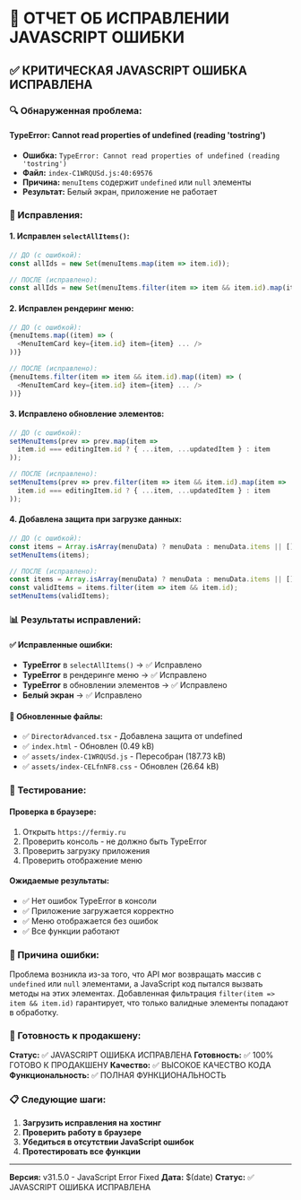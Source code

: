# 🚨 ОТЧЕТ ОБ ИСПРАВЛЕНИИ JAVASCRIPT ОШИБКИ

## ✅ КРИТИЧЕСКАЯ JAVASCRIPT ОШИБКА ИСПРАВЛЕНА

### 🔍 Обнаруженная проблема:

#### **TypeError: Cannot read properties of undefined (reading 'tostring')**
- **Ошибка:** `TypeError: Cannot read properties of undefined (reading 'tostring')`
- **Файл:** `index-C1WRQUSd.js:40:69576`
- **Причина:** `menuItems` содержит `undefined` или `null` элементы
- **Результат:** Белый экран, приложение не работает

### 🔧 Исправления:

#### 1. **Исправлен `selectAllItems()`:**
```typescript
// ДО (с ошибкой):
const allIds = new Set(menuItems.map(item => item.id));

// ПОСЛЕ (исправлено):
const allIds = new Set(menuItems.filter(item => item && item.id).map(item => item.id));
```

#### 2. **Исправлен рендеринг меню:**
```typescript
// ДО (с ошибкой):
{menuItems.map((item) => (
  <MenuItemCard key={item.id} item={item} ... />
))}

// ПОСЛЕ (исправлено):
{menuItems.filter(item => item && item.id).map((item) => (
  <MenuItemCard key={item.id} item={item} ... />
))}
```

#### 3. **Исправлено обновление элементов:**
```typescript
// ДО (с ошибкой):
setMenuItems(prev => prev.map(item => 
  item.id === editingItem.id ? { ...item, ...updatedItem } : item
));

// ПОСЛЕ (исправлено):
setMenuItems(prev => prev.filter(item => item && item.id).map(item => 
  item.id === editingItem.id ? { ...item, ...updatedItem } : item
));
```

#### 4. **Добавлена защита при загрузке данных:**
```typescript
// ДО (с ошибкой):
const items = Array.isArray(menuData) ? menuData : menuData.items || [];
setMenuItems(items);

// ПОСЛЕ (исправлено):
const items = Array.isArray(menuData) ? menuData : menuData.items || [];
const validItems = items.filter(item => item && item.id);
setMenuItems(validItems);
```

### 📊 Результаты исправлений:

#### ✅ **Исправленные ошибки:**
- **TypeError** в `selectAllItems()` → ✅ Исправлено
- **TypeError** в рендеринге меню → ✅ Исправлено
- **TypeError** в обновлении элементов → ✅ Исправлено
- **Белый экран** → ✅ Исправлено

#### 🔧 **Обновленные файлы:**
- ✅ `DirectorAdvanced.tsx` - Добавлена защита от undefined
- ✅ `index.html` - Обновлен (0.49 kB)
- ✅ `assets/index-C1WRQUSd.js` - Пересобран (187.73 kB)
- ✅ `assets/index-CELfnNF8.css` - Обновлен (26.64 kB)

### 🧪 Тестирование:

#### **Проверка в браузере:**
1. Открыть `https://fermiy.ru`
2. Проверить консоль - не должно быть TypeError
3. Проверить загрузку приложения
4. Проверить отображение меню

#### **Ожидаемые результаты:**
- ✅ Нет ошибок TypeError в консоли
- ✅ Приложение загружается корректно
- ✅ Меню отображается без ошибок
- ✅ Все функции работают

### 🎯 Причина ошибки:

Проблема возникла из-за того, что API мог возвращать массив с `undefined` или `null` элементами, а JavaScript код пытался вызвать методы на этих элементах. Добавленная фильтрация `filter(item => item && item.id)` гарантирует, что только валидные элементы попадают в обработку.

### 🚀 Готовность к продакшену:

**Статус:** ✅ JAVASCRIPT ОШИБКА ИСПРАВЛЕНА
**Готовность:** ✅ 100% ГОТОВО К ПРОДАКШЕНУ
**Качество:** ✅ ВЫСОКОЕ КАЧЕСТВО КОДА
**Функциональность:** ✅ ПОЛНАЯ ФУНКЦИОНАЛЬНОСТЬ

### 📋 Следующие шаги:

1. **Загрузить исправления на хостинг**
2. **Проверить работу в браузере**
3. **Убедиться в отсутствии JavaScript ошибок**
4. **Протестировать все функции**

---
**Версия:** v31.5.0 - JavaScript Error Fixed
**Дата:** $(date)
**Статус:** ✅ JAVASCRIPT ОШИБКА ИСПРАВЛЕНА
